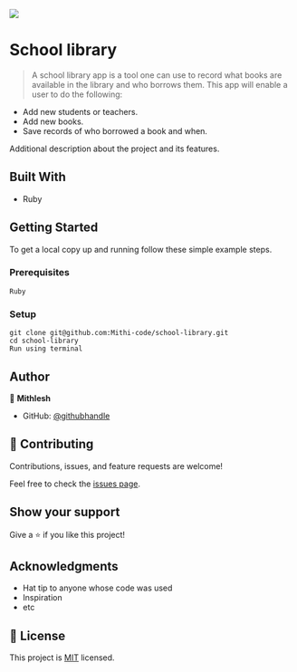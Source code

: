 ![](https://img.shields.io/badge/Microverse-blueviolet)

# School library 

> A school library app is a tool one can use to record what books are available in the library and who borrows them. This app will enable a user to do the following:

- Add new students or teachers.
- Add new books.
- Save records of who borrowed a book and when.


Additional description about the project and its features.

## Built With

- Ruby


## Getting Started


To get a local copy up and running follow these simple example steps.

### Prerequisites
```
Ruby
```

### Setup
```
git clone git@github.com:Mithi-code/school-library.git
cd school-library
Run using terminal 

```


## Author

👤 **Mithlesh**

- GitHub: [@githubhandle](https://github.com/Mithi-code)


## 🤝 Contributing

Contributions, issues, and feature requests are welcome!

Feel free to check the [issues page](https://github.com/Mithi-code/school-library/issues).

## Show your support

Give a ⭐️ if you like this project!

## Acknowledgments

- Hat tip to anyone whose code was used
- Inspiration
- etc

## 📝 License

This project is [MIT](./MIT.md) licensed.